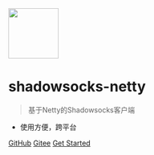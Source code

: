 ﻿<img src="../icons/ksfzhaohui.ico" width="100" >

# shadowsocks-netty

> 基于Netty的Shadowsocks客户端

- 使用方便，跨平台

[GitHub](https://github.com/ksfzhaohui/shadowsocks-netty/)
[Gitee](https://gitee.com/OutOfMemory/shadowsocks-netty)
[Get Started](#Netty实现shadowsocks客户端)